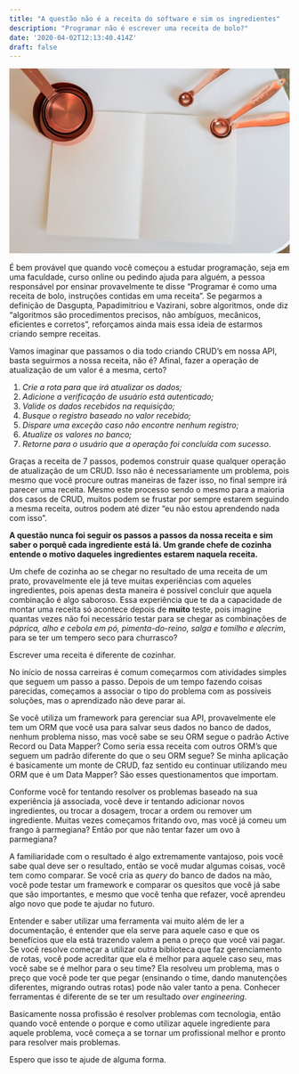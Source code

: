 ```yaml
---
title: "A questão não é a receita do software e sim os ingredientes"
description: "Programar não é escrever uma receita de bolo?"
date: '2020-04-02T12:13:40.414Z'
draft: false
---
```


![](./images/paper.jpeg)

É bem provável que quando você começou a estudar programação, seja em uma faculdade, curso online ou pedindo ajuda para alguém, a pessoa responsável por ensinar provavelmente te disse “Programar é como uma receita de bolo, instruções contidas em uma receita”. Se pegarmos a definição de Dasgupta, Papadimitriou e Vazirani, sobre algoritmos, onde diz “algoritmos são procedimentos precisos, não ambíguos, mecânicos, eficientes e corretos”, reforçamos ainda mais essa ideia de estarmos criando sempre receitas.

Vamos imaginar que passamos o dia todo criando CRUD’s em nossa API, basta seguirmos a nossa receita, não é? Afinal, fazer a operação de atualização de um valor é a mesma, certo?

1.  _Crie a rota para que irá atualizar os dados;_
2.  _Adicione a verificação de usuário está autenticado;_
3.  _Valide os dados recebidos na requisição;_
4.  _Busque o registro baseado no valor recebido;_
5.  _Dispare uma exceção caso não encontre nenhum registro;_
6.  _Atualize os valores no banco;_
7.  _Retorne para o usuário que a operação foi concluída com sucesso_.

Graças a receita de 7 passos, podemos construir quase qualquer operação de atualização de um CRUD. Isso não é necessariamente um problema, pois mesmo que você procure outras maneiras de fazer isso, no final sempre irá parecer uma receita. Mesmo este processo sendo o mesmo para a maioria dos casos de CRUD, muitos podem se frustar por sempre estarem seguindo a mesma receita, outros podem até dizer “eu não estou aprendendo nada com isso”.

**A questão nunca foi seguir os passos a passos da nossa receita e sim saber o porquê cada ingrediente está lá. Um grande chefe de cozinha entende o motivo daqueles ingredientes estarem naquela receita.**

Um chefe de cozinha ao se chegar no resultado de uma receita de um prato, provavelmente ele já teve muitas experiências com aqueles ingredientes, pois apenas desta maneira é possível concluir que aquela combinação é algo saboroso. Essa experiência que te da a capacidade de montar uma receita só acontece depois de **muito** teste, pois imagine quantas vezes não foi necessário testar para se chegar as combinações de _páprica, alho e cebola em pó, pimenta-do-reino, salga e tomilho e alecrim_, para se ter um tempero seco para churrasco?

Escrever uma receita é diferente de cozinhar.

No início de nossa carreiras é comum começarmos com atividades simples que seguem um passo a passo. Depois de um tempo fazendo coisas parecidas, começamos a associar o tipo do problema com as possíveis soluções, mas o aprendizado não deve parar ai.

Se você utiliza um framework para gerenciar sua API, provavelmente ele tem um ORM que você usa para salvar seus dados no banco de dados, nenhum problema nisso, mas você sabe se seu ORM segue o padrão Active Record ou Data Mapper? Como seria essa receita com outros ORM’s que seguem um padrão diferente do que o seu ORM segue? Se minha aplicação é basicamente um monte de CRUD, faz sentido eu continuar utilizando meu ORM que é um Data Mapper? São esses questionamentos que importam.

Conforme você for tentando resolver os problemas baseado na sua experiência já associada, você deve ir tentando adicionar novos ingredientes, ou trocar a dosagem, trocar a ordem ou remover um ingrediente. Muitas vezes começamos fritando ovo, mas você já comeu um frango à parmegiana? Então por que não tentar fazer um ovo à parmegiana?

A familiaridade com o resultado é algo extremamente vantajoso, pois você sabe qual deve ser o resultado, então se você mudar algumas coisas, você tem como comparar. Se você cria as _query_ do banco de dados na mão, você pode testar um framework e comparar os quesitos que você já sabe que são importantes, e mesmo que você tenha que refazer, você aprendeu algo novo que pode te ajudar no futuro.

Entender e saber utilizar uma ferramenta vai muito além de ler a documentação, é entender que ela serve para aquele caso e que os benefícios que ela está trazendo valem a pena o preço que você vai pagar. Se você resolve começar a utilizar outra biblioteca que faz gerenciamento de rotas, você pode acreditar que ela é melhor para aquele caso seu, mas você sabe se é melhor para o seu time? Ela resolveu um problema, mas o preço que você pode ter que pegar (ensinando o time, dando manutenções diferentes, migrando outras rotas) pode não valer tanto a pena. Conhecer ferramentas é diferente de se ter um resultado _over engineering_.

Basicamente nossa profissão é resolver problemas com tecnologia, então quando você entende o porque e como utilizar aquele ingrediente para aquele problema, você começa a se tornar um profissional melhor e pronto para resolver mais problemas.

Espero que isso te ajude de alguma forma.

